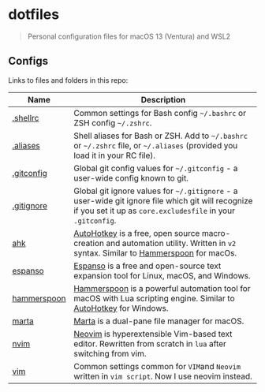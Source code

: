 # dotfiles

> Personal configuration files for macOS 13 (Ventura) and WSL2

## Configs

Links to files and folders in this repo:

| Name                             | Description                                                                                                                                                                                         |
| -------------------------------- | --------------------------------------------------------------------------------------------------------------------------------------------------------------------------------------------------- |
| [.shellrc](/terminal/.shellrc)   | Common settings for Bash config `~/.bashrc` or ZSH config `~/.zshrc`.                                                                                                                               |
| [.aliases](/terminal/.aliases)   | Shell aliases for Bash or ZSH. Add to `~/.bashrc` or `~/.zshrc` file, or `~/.aliases` (provided you load it in your RC file).                                                                       |
| [.gitconfig](/.gitconfig)        | Global git config values for `~/.gitconfig` - a user-wide config known to git.                                                                                                                      |
| [.gitignore](/.gitignore_global) | Global git ignore values for `~/.gitignore` - a user-wide git ignore file which git will recognize if you set it up as `core.excludesfile` in your `.gitconfig`.                                    |
| [ahk](/ahk)            | [AutoHotkey](https://www.autohotkey.com/) is a free, open source macro-creation and automation utility. Written in `v2` syntax. Similar to [Hammerspoon](https://www.hammerspoon.org/) for macOs. |
| [espanso](/espanso)              | [Espanso](https://espanso.org/) is a free and open-source text expansion tool for Linux, macOS, and Windows.                                                                                        |
| [hammerspoon](/hammerspoon)      | [Hammerspoon](https://www.hammerspoon.org/) is a powerful automation tool for macOS with Lua scripting engine. Similar to [AutoHotkey](https://www.autohotkey.com/) for Windows.                    |
| [marta](/marta)                  | [Marta](https://marta.sh) is a dual-pane file manager for macOS.                                                                                                                                    |
| [nvim](/nvim)                    | [Neovim](https://neovim.io/) is hyperextensible Vim-based text editor. Rewritten from scratch in `lua` after switching from vim.                                                                    |
| [vim](/vim)                      | Common settings common for `VIM`and `Neovim` written in `vim script`. Now I use neovim instead.                                                                                                     |
